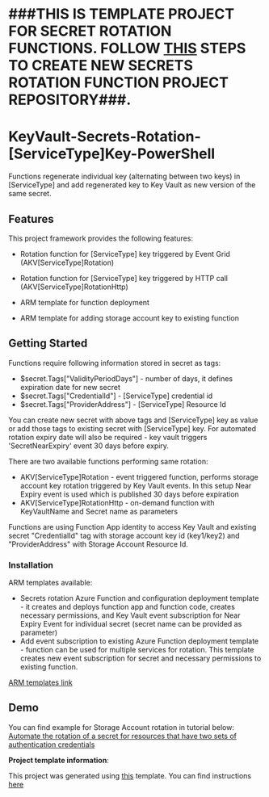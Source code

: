 # ###THIS IS TEMPLATE PROJECT FOR SECRET ROTATION FUNCTIONS. FOLLOW [THIS](https://github.com/Azure/KeyVault-Secrets-Rotation-Template-PowerShell) STEPS TO CREATE NEW SECRETS ROTATION FUNCTION PROJECT REPOSITORY###.

# KeyVault-Secrets-Rotation-[ServiceType]Key-PowerShell

Functions regenerate individual key (alternating between two keys) in [ServiceType] and add regenerated key to Key Vault as new version of the same secret.

## Features

This project framework provides the following features:

* Rotation function for [ServiceType] key triggered by Event Grid (AKV[ServiceType]Rotation)

* Rotation function for [ServiceType] key triggered by HTTP call (AKV[ServiceType]RotationHttp)

* ARM template for function deployment

* ARM template for adding storage account key to existing function

## Getting Started

Functions require following information stored in secret as tags:

* $secret.Tags["ValidityPeriodDays"] - number of days, it defines expiration date for new secret
* $secret.Tags["CredentialId"] - [ServiceType] credential id
* $secret.Tags["ProviderAddress"] - [ServiceType] Resource Id

You can create new secret with above tags and [ServiceType] key as value or add those tags to existing secret with [ServiceType] key. For automated rotation expiry date will also be required - key vault triggers 'SecretNearExpiry' event 30 days before expiry.

There are two available functions performing same rotation:

* AKV[ServiceType]Rotation - event triggered function, performs storage account key rotation triggered by Key Vault events. In this setup Near Expiry event is used which is published 30 days before expiration
* AKV[ServiceType]RotationHttp - on-demand function with KeyVaultName and Secret name as parameters

Functions are using Function App identity to access Key Vault and existing secret "CredentialId" tag with storage account key id (key1/key2) and "ProviderAddress" with Storage Account Resource Id.

### Installation

ARM templates available:

* Secrets rotation Azure Function and configuration deployment template - it creates and deploys function app and function code, creates necessary permissions, and Key Vault event subscription for Near Expiry Event for individual secret (secret name can be provided as parameter)
* Add event subscription to existing Azure Function deployment template - function can be used for multiple services for rotation. This template creates new event subscription for secret and necessary permissions to existing function.

[ARM templates link](./ARM-Templates/Readme.md)

## Demo

You can find example for Storage Account rotation in tutorial below:
[Automate the rotation of a secret for resources that have two sets of authentication credentials](https://docs.microsoft.com/azure/key-vault/secrets/tutorial-rotation-dual)

**Project template information**:

This project was generated using [this](https://github.com/Azure/KeyVault-Secrets-Rotation-Template-PowerShell) template. You can find instructions [here](./Project-Template-Instructions.md)
